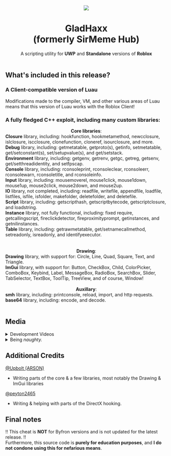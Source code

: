 <div align="center">
<img src="https://i.gyazo.com/e7271cc295263bf0c9a79933eaed0b55.png" align="center" style="width: 25% height: 50%" />
</div>  

# <div align="center">GladHaxx<br>(formerly SirMeme Hub)</div> 

<div align="center">A scripting utility for <b>UWP</b> and <b>Standalone</b> versions of <b>Roblox</b></div><br>

## What's included in this release?

### A Client-compatible version of Luau

Modifications made to the compiler, VM, and other various areas of Luau means that this version of Luau works with the Roblox Client!

### A fully fledged C++ exploit, including many custom libraries:

<div align="center"><b>Core libraries</b>:<br></div>
<b>Closure</b> library, including: hookfunction, hookmetamethod, newcclosure, islclosure, iscclosure, clonefunction, cloneref, isourclosure, and more.<br>
<b>Debug</b> library, including: getmetatable, getproto(s), getinfo, setmetatable, get/setconstant(s), set/setupvalue(s), and get/setstack.<br>
<b>Environment</b> library, including: getgenv, getrenv, getgc, getreg, getsenv, get/setthreadidentity, and setfpscap.<br>
<b>Console</b> library, including: rconsoleprint, rconsoleclear, rconsoleerr, rconsolewarn, rconsoletitle, and rconsoleinfo.<br>
<b>Input</b> library, including: mousemoverel, mouse1click, mouse1down, mouse1up, mouse2click, mouse2down, and mouse2up.<br>
<b>IO</b> library, not completed, including: readfile, writefile, appendfile, loadfile, listfiles, isfile, isfolder, makefolder, deletefolder, and deletefile.<br>
<b>Script</b> library, including: getscripthash, getscriptbytecode, getscriptclosure, and loadstring.<br>
<b>Instance</b> library, not fully functional, including: fixed require, getcallingscript, fireclickdetector, fireproximityprompt, getinstances, and getnilinstances.<br>
<b>Table</b> library, including: getrawmetatable, get/setnamecallmethod, setreadonly, isreadonly, and identifyexecutor.<br><br><br>

<div align="center"><b>Drawing</b>:<br></div>
<b>Drawing</b> library, with support for: Circle, Line, Quad, Square, Text, and Triangle.<br>
<b>ImGui</b> library, with support for: Button, CheckBox, Child, ColorPicker, ComboBox, Keybind, Label, MessageBox, RadioBox, SearchBox, Slider, TabSelector, TextBox, ToolTip, TreeView, and of course, Window!<br><br>

<div align="center"><b>Auxillary</b>:<br></div>
<b>smh</b> library, including: printconsole, reload, import, and http requests.<br>
<b>base64</b> library, including: encode, and decode.<br><br>

## Media
<details>
  <summary>Development Videos</summary><br>
  <video src="https://github.com/Lonegwadiwaitor/gladhaxx/assets/48674805/d7848543-2eea-4aa9-8790-f681502f655a" controls="controls" style="max-width: 750px;"></video>
  <video src="https://github.com/Lonegwadiwaitor/gladhaxx/assets/48674805/d2fd6b16-9488-4c94-84bd-17fcfea5295d" controls="controls" style="max-width: 750px;"></video>
  <video src="https://github.com/Lonegwadiwaitor/gladhaxx/assets/48674805/46ec0967-2b8c-4952-98d7-1ab7f893cc7e" controls="controls" style="max-width: 750px;"></video>
  <video src="https://github.com/Lonegwadiwaitor/gladhaxx/assets/48674805/3d94fde1-bd71-42ad-a22d-b5af3b22c157" controls="controls" style="max-width: 750px;"></video>
</details>
<details>
  <summary>Being <i>naughty.</i></summary><br>
  <img src="https://media.discordapp.net/attachments/1133174241693532170/1133933322964312115/image.png" style="max-width: 750px;"></img>
  <video src="https://github.com/Lonegwadiwaitor/gladhaxx/assets/48674805/8595f883-1870-4a00-aa74-edd0d34bf092" controls="controls" style="max-width: 750px;"></video>
</details>

## Additional Credits
[@Upbolt (ARSON)](https://github.com/Upbolt)<br>
 - Writing parts of the core & a few libraries, most notably the Drawing & ImGui libraries
 
[@peyton2465](https://github.com/peyton2465)
 - Writing & helping with parts of the DirectX hooking.



## Final notes

!! This cheat is <b>NOT</b> for Byfron versions and is not updated for the latest release. !!<br>
Furthermore, this source code is <b>purely for education purposes</b>, and <b>I do not condone using this for nefarious means</b>.

